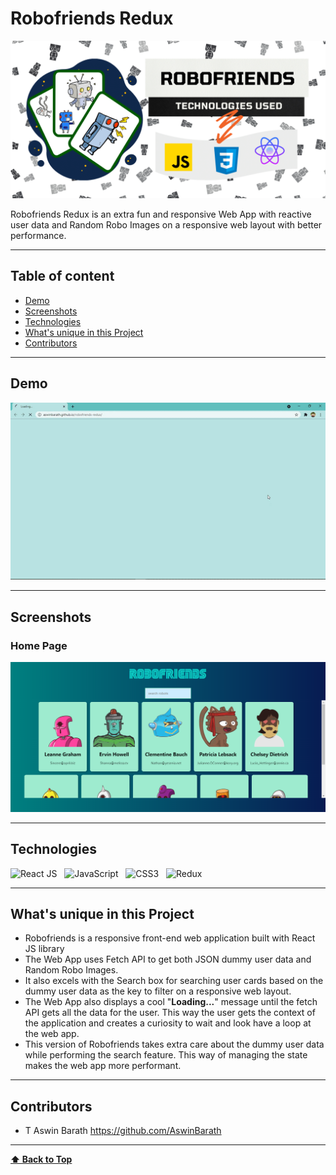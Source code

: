 # Robofriends Redux

<p>
<img src="assets/Robofriends Cover Design.png" alt="Robofriends Cover design" width=800px />
</p>

Robofriends Redux is an extra fun and responsive Web App with reactive user data and Random Robo Images on a responsive web layout with better performance.

---

## Table of content

- [Demo](#Demo)
- [Screenshots](#Screenshots)
- [Technologies](#Technologies)
- [What's unique in this Project](#whats-unique-in-this-project)
- [Contributors](#Contributors)

---

## Demo

<p>
  <img src="./assets/Robofriends Redux Demo.gif" alt="Robofriends Demo" width=800px />
</p>

---

## Screenshots

### Home Page

<p>
<img src="assets/Robofriends Home Page.PNG" alt="Robofriends Home Page" width=800px />
</p>

---

## Technologies

![React JS](https://img.shields.io/badge/React-20232A?style=for-the-badge&logo=react&logoColor=61DAFB)
&nbsp;
![JavaScript](https://img.shields.io/badge/JavaScript-323330?style=for-the-badge&logo=javascript&logoColor=F7DF1E)
&nbsp;
![CSS3](https://img.shields.io/badge/CSS3-1572B6?style=for-the-badge&logo=css3&logoColor=white)
&nbsp;
![Redux](https://img.shields.io/badge/Redux-593D88?style=for-the-badge&logo=redux&logoColor=white)
&nbsp;

---

## What's unique in this Project

- Robofriends is a responsive front-end web application built with React JS library 
- The Web App uses Fetch API to get both JSON dummy user data and Random Robo Images.
- It also excels with the Search box for searching user cards based on the dummy user data as the key to filter on a responsive web layout.
- The Web App also displays a cool "**Loading...**" message until the fetch API gets all the data for the user. This way the user gets the context of the application and creates a curiosity to wait and look have a loop at the web app.
- This version of Robofriends takes extra care about the dummy user data while performing the search feature. This way of managing the state makes the web app more performant.

---

## Contributors

- T Aswin Barath <https://github.com/AswinBarath>

---

**[⬆ Back to Top](#Robofriends-redux)**
